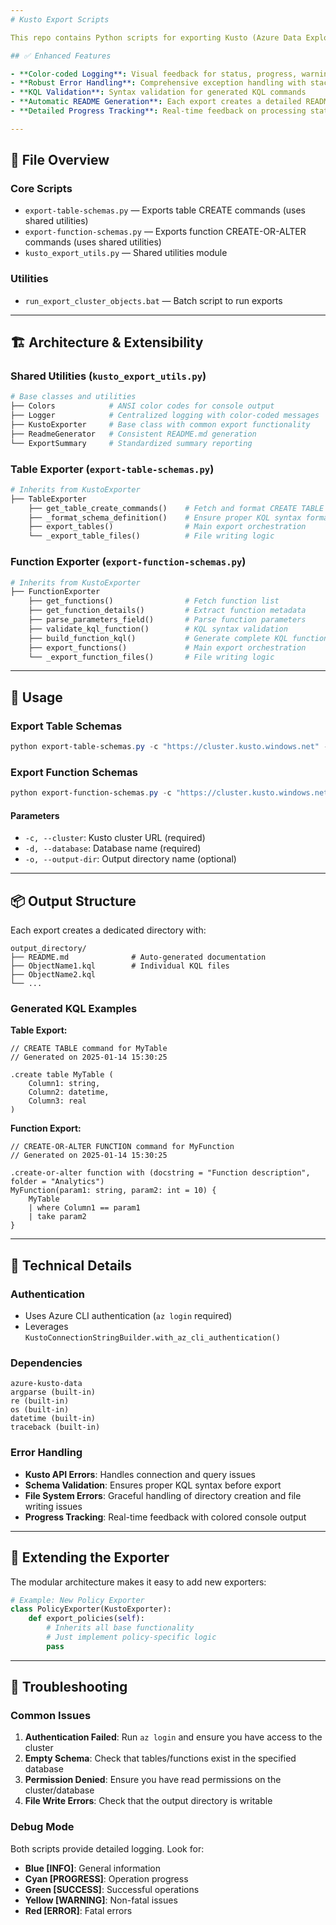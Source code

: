 ```yaml
---
# Kusto Export Scripts

This repo contains Python scripts for exporting Kusto (Azure Data Explorer) table and function schemas to individual KQL files.

## ✅ Enhanced Features

- **Color-coded Logging**: Visual feedback for status, progress, warnings, and errors
- **Robust Error Handling**: Comprehensive exception handling with stack traces
- **KQL Validation**: Syntax validation for generated KQL commands
- **Automatic README Generation**: Each export creates a detailed README.md in the output directory
- **Detailed Progress Tracking**: Real-time feedback on processing status

---
```


## 📁 File Overview

### Core Scripts

- `export-table-schemas.py` — Exports table CREATE commands (uses shared utilities)
- `export-function-schemas.py` — Exports function CREATE-OR-ALTER commands (uses shared utilities)
- `kusto_export_utils.py` — Shared utilities module

### Utilities

- `run_export_cluster_objects.bat` — Batch script to run exports

---

## 🏗️ Architecture & Extensibility

### Shared Utilities (`kusto_export_utils.py`)

```python
# Base classes and utilities
├── Colors            # ANSI color codes for console output
├── Logger            # Centralized logging with color-coded messages
├── KustoExporter     # Base class with common export functionality
├── ReadmeGenerator   # Consistent README.md generation
└── ExportSummary     # Standardized summary reporting
```

### Table Exporter (`export-table-schemas.py`)

```python
# Inherits from KustoExporter
├── TableExporter
    ├── get_table_create_commands()    # Fetch and format CREATE TABLE commands
    ├── _format_schema_definition()    # Ensure proper KQL syntax formatting
    ├── export_tables()                # Main export orchestration
    └── _export_table_files()          # File writing logic
```

### Function Exporter (`export-function-schemas.py`)

```python
# Inherits from KustoExporter
├── FunctionExporter
    ├── get_functions()                # Fetch function list
    ├── get_function_details()         # Extract function metadata
    ├── parse_parameters_field()       # Parse function parameters
    ├── validate_kql_function()        # KQL syntax validation
    ├── build_function_kql()           # Generate complete KQL function
    ├── export_functions()             # Main export orchestration
    └── _export_function_files()       # File writing logic
```

---

## 🚀 Usage

### Export Table Schemas

```powershell
python export-table-schemas.py -c "https://cluster.kusto.windows.net" -d "DatabaseName" -o "table_exports"
```

### Export Function Schemas

```powershell
python export-function-schemas.py -c "https://cluster.kusto.windows.net" -d "DatabaseName" -o "function_exports"
```

#### Parameters

- `-c, --cluster`: Kusto cluster URL (required)
- `-d, --database`: Database name (required)
- `-o, --output-dir`: Output directory name (optional)

---

## 📦 Output Structure

Each export creates a dedicated directory with:

```text
output_directory/
├── README.md              # Auto-generated documentation
├── ObjectName1.kql        # Individual KQL files
├── ObjectName2.kql
└── ...
```

### Generated KQL Examples

**Table Export:**

```kql
// CREATE TABLE command for MyTable
// Generated on 2025-01-14 15:30:25

.create table MyTable (
    Column1: string,
    Column2: datetime,
    Column3: real
)
```

**Function Export:**

```kql
// CREATE-OR-ALTER FUNCTION command for MyFunction
// Generated on 2025-01-14 15:30:25

.create-or-alter function with (docstring = "Function description", folder = "Analytics") 
MyFunction(param1: string, param2: int = 10) {
    MyTable
    | where Column1 == param1
    | take param2
}
```

---

## 🔧 Technical Details

### Authentication

- Uses Azure CLI authentication (`az login` required)
- Leverages `KustoConnectionStringBuilder.with_az_cli_authentication()`

### Dependencies

```text
azure-kusto-data
argparse (built-in)
re (built-in)
os (built-in)
datetime (built-in)
traceback (built-in)
```

### Error Handling

- **Kusto API Errors**: Handles connection and query issues
- **Schema Validation**: Ensures proper KQL syntax before export
- **File System Errors**: Graceful handling of directory creation and file writing issues
- **Progress Tracking**: Real-time feedback with colored console output

---

## 🔮 Extending the Exporter

The modular architecture makes it easy to add new exporters:

```python
# Example: New Policy Exporter
class PolicyExporter(KustoExporter):
    def export_policies(self):
        # Inherits all base functionality
        # Just implement policy-specific logic
        pass
```

---

## 🐛 Troubleshooting

### Common Issues

1. **Authentication Failed**: Run `az login` and ensure you have access to the cluster
2. **Empty Schema**: Check that tables/functions exist in the specified database
3. **Permission Denied**: Ensure you have read permissions on the cluster/database
4. **File Write Errors**: Check that the output directory is writable

### Debug Mode

Both scripts provide detailed logging. Look for:

- **Blue [INFO]**: General information
- **Cyan [PROGRESS]**: Operation progress
- **Green [SUCCESS]**: Successful operations
- **Yellow [WARNING]**: Non-fatal issues
- **Red [ERROR]**: Fatal errors

